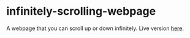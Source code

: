 # infinitely-scrolling-webpage
A webpage that you can scroll up or down infinitely.
Live version [here](https://elqbell.github.io/infinitely-scrolling-webpage/).
